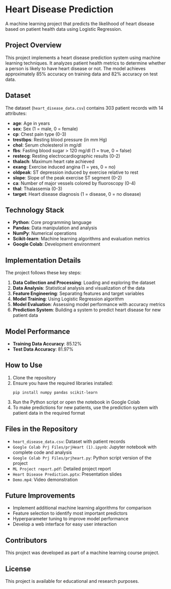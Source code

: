 # Heart Disease Prediction

A machine learning project that predicts the likelihood of heart disease based on patient health data using Logistic Regression.

## Project Overview

This project implements a heart disease prediction system using machine learning techniques. It analyzes patient health metrics to determine whether a person is likely to have heart disease or not. The model achieves approximately 85% accuracy on training data and 82% accuracy on test data.

## Dataset

The dataset (`heart_disease_data.csv`) contains 303 patient records with 14 attributes:

- **age**: Age in years
- **sex**: Sex (1 = male, 0 = female)
- **cp**: Chest pain type (0-3)
- **trestbps**: Resting blood pressure (in mm Hg)
- **chol**: Serum cholesterol in mg/dl
- **fbs**: Fasting blood sugar > 120 mg/dl (1 = true, 0 = false)
- **restecg**: Resting electrocardiographic results (0-2)
- **thalach**: Maximum heart rate achieved
- **exang**: Exercise induced angina (1 = yes, 0 = no)
- **oldpeak**: ST depression induced by exercise relative to rest
- **slope**: Slope of the peak exercise ST segment (0-2)
- **ca**: Number of major vessels colored by fluoroscopy (0-4)
- **thal**: Thalassemia (0-3)
- **target**: Heart disease diagnosis (1 = disease, 0 = no disease)

## Technology Stack

- **Python**: Core programming language
- **Pandas**: Data manipulation and analysis
- **NumPy**: Numerical operations
- **Scikit-learn**: Machine learning algorithms and evaluation metrics
- **Google Colab**: Development environment

## Implementation Details

The project follows these key steps:

1. **Data Collection and Processing**: Loading and exploring the dataset
2. **Data Analysis**: Statistical analysis and visualization of the data
3. **Feature Engineering**: Separating features and target variables
4. **Model Training**: Using Logistic Regression algorithm
5. **Model Evaluation**: Assessing model performance with accuracy metrics
6. **Prediction System**: Building a system to predict heart disease for new patient data

## Model Performance

- **Training Data Accuracy**: 85.12%
- **Test Data Accuracy**: 81.97%

## How to Use

1. Clone the repository
2. Ensure you have the required libraries installed:
   ```
   pip install numpy pandas scikit-learn
   ```
3. Run the Python script or open the notebook in Google Colab
4. To make predictions for new patients, use the prediction system with patient data in the required format

## Files in the Repository

- `heart_disease_data.csv`: Dataset with patient records
- `Google Colab Prj Files/prjHeart (1).ipynb`: Jupyter notebook with complete code and analysis
- `Google Colab Prj Files/prjheart.py`: Python script version of the project
- `ML Project report.pdf`: Detailed project report
- `Heart Disease Prediction.pptx`: Presentation slides
- `Demo.mp4`: Video demonstration

## Future Improvements

- Implement additional machine learning algorithms for comparison
- Feature selection to identify most important predictors
- Hyperparameter tuning to improve model performance
- Develop a web interface for easy user interaction

## Contributors

This project was developed as part of a machine learning course project.

## License

This project is available for educational and research purposes. 